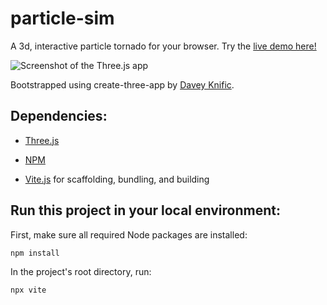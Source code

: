 # particle-sim

A 3d, interactive particle tornado for your browser.
Try the [live demo here!](https://main.d2atsgg6rcmly7.amplifyapp.com/)

![Screenshot of the Three.js app](https://i.imgur.com/X1HHhrc.png)

Bootstrapped using create-three-app by [Davey Knific](https://www.github.com/dknific).

## Dependencies:

- [Three.js](https://threejs.org/)

- [NPM](https://www.npmjs.com/)

- [Vite.js](https://github.com/vitejs) for scaffolding, bundling, and building

  
## Run this project in your local environment:

First, make sure all required Node packages are installed:

    npm install

In the project's root directory, run:

    npx vite